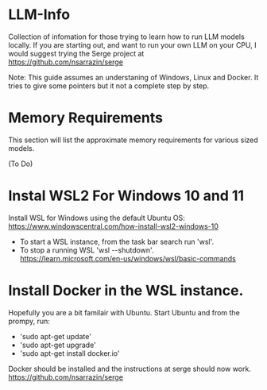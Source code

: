 # LLM-Info

Collection of infomation for those trying to learn how to run LLM models locally. 
If you are starting out, and want to run your own LLM on your CPU, I would suggest trying the Serge project at https://github.com/nsarrazin/serge

Note: This guide assumes an understaning of Windows, Linux and Docker. It tries to give some pointers but it not a complete step by step.

# Memory Requirements
This section will list the approximate memory requirements for various sized models. 

(To Do)

# Instal WSL2 For Windows 10 and 11
Install WSL for Windows using the default Ubuntu OS: https://www.windowscentral.com/how-install-wsl2-windows-10
* To start a WSL instance, from the task bar search run 'wsl'.
* To stop a running WSL 'wsl --shutdown'. https://learn.microsoft.com/en-us/windows/wsl/basic-commands

# Install Docker in the WSL instance.
Hopefully you are a bit familair with Ubuntu. Start Ubuntu and from the prompy, run: 
* 'sudo apt-get update'
* 'sudo apt-get upgrade'
* 'sudo apt-get install docker.io'

Docker should be installed and the instructions at serge should now work. https://github.com/nsarrazin/serge


